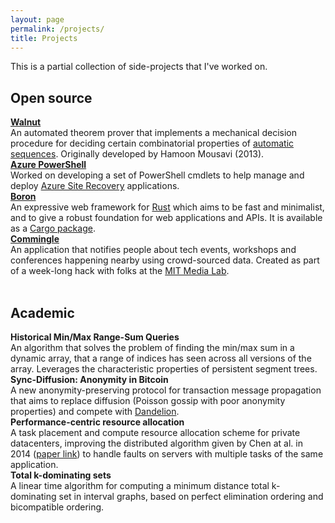 ```yaml
---
layout: page
permalink: /projects/
title: Projects
---
```



This is a partial collection of side-projects that I've worked on.

<h2>Open source</h2>

<div class="row">
    <div class="project-box">
        <i class="ficon fa fa-github"></i>
        <b><a href="https://github.com/aseemrb/Walnut/">Walnut</a></b><br>
        An automated theorem prover that implements a mechanical decision procedure for deciding certain combinatorial properties of <a href="https://en.wikipedia.org/wiki/Automatic_sequence">automatic sequences</a>. Originally developed by Hamoon Mousavi (2013).
    </div>
    <div class="project-box">
        <i class="ficon fa fa-github"></i>
        <b><a href="https://github.com/AsrOneSdk/azure-powershell">Azure PowerShell</a></b><br>
        Worked on developing a set of PowerShell cmdlets to help manage and deploy <a href="https://azure.microsoft.com/en-us/services/site-recovery/">Azure Site Recovery</a> applications.
    </div>
</div>

<div class="row">
    <div class="project-box">
        <i class="ficon fa fa-github"></i>
        <b><a href="https://github.com/troposphere/boron">Boron</a></b><br>
        An expressive web framework for <a href="https://www.rust-lang.org">Rust</a> which aims to be fast and minimalist, and to give a robust foundation for web applications and APIs. It is available as a <a href="https://crates.io/crates/boron/">Cargo package</a>.
    </div>
    <div class="project-box">
        <i class="ficon fa fa-github"></i>
        <b><a href="https://github.com/aseemrb/commingle">Commingle</a></b><br>
        An application that notifies people about tech events, workshops and conferences happening nearby using crowd-sourced data. Created as part of a week-long hack with folks at the <a href="https://www.media.mit.edu">MIT Media Lab</a>.
    </div>
</div>

<br>

<h2>Academic</h2>
<div class="row">
    <div class="project-box">
        <i class="ficon fa fa-file-text-o"></i>
        <b>Historical Min/Max Range-Sum Queries</b><br>
        An algorithm that solves the problem of finding the min/max sum in a dynamic array, that a range of indices has seen across all versions of the array. Leverages the characteristic properties of persistent segment trees.
    </div>
    <div class="project-box">
        <i class="ficon fa fa-file-text-o"></i>
        <b>Sync-Diffusion: Anonymity in Bitcoin</b><br>
        A new anonymity-preserving protocol for transaction message propagation that aims to replace diffusion (Poisson gossip with poor anonymity properties) and compete with <a href="https://blockonomi.com/dandelion-protocol/">Dandelion</a>.
    </div>
</div>
<div class="row">
    <div class="project-box">
        <i class="ficon fa fa-file-text-o"></i>
        <b>Performance-centric resource allocation</b><br>
        A task placement and compute resource allocation scheme for private datacenters, improving the distributed algorithm given by Chen at al. in 2014 (<a href="https://ieeexplore.ieee.org/abstract/document/6848096">paper link</a>) to handle faults on servers with multiple tasks of the same application.
    </div>
    <div class="project-box">
        <i class="ficon fa fa-file-text-o"></i>
        <b>Total k-dominating sets</b><br>
        A linear time algorithm for computing a minimum distance total k-dominating set in interval graphs, based on perfect elimination ordering and bicompatible ordering.
    </div>
</div>
